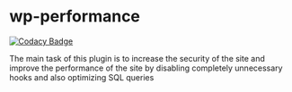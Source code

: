 # wp-performance
[![Codacy Badge](https://api.codacy.com/project/badge/Grade/2bdc25fe107f4415a99809776a20a220)](https://app.codacy.com/app/vsokolyk/wp-performance?utm_source=github.com&utm_medium=referral&utm_content=Jazz-Man/wp-performance&utm_campaign=Badge_Grade_Settings)



The main task of this plugin is to increase the security of the site and improve the performance of the site by disabling completely unnecessary hooks and also optimizing SQL queries
